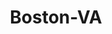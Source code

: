 ---
title: Boston-VA
slug: boston-va
f_state:
- cms/state/virginia.md
f_locations:
- cms/payday-loan/advance-america-2463.md
- cms/payday-loan/advance-america-2470.md
- cms/payday-loan/check-into-cash-12502.md
- cms/payday-loan/check-into-cash-12551.md
- cms/payday-loan/check-into-cash-of-virginia-13641.md
- cms/payday-loan/check-into-cash-of-virginia-13663.md
- cms/payday-loan/express-check-advance-17052.md
- cms/payday-loan/express-money-service-17175.md
- cms/payday-loan/express-money-service-17177.md
- cms/payday-loan/flexcheck-cash-advance-centers-18721.md
- cms/payday-loan/kings-cash-advance-20056.md
updated-on: '2024-05-30T13:41:28.615Z'
created-on: '2024-05-30T13:41:28.615Z'
published-on: '2024-05-30T13:54:32.469Z'
f_city: Boston
layout: '[city].html'
tags: city
---